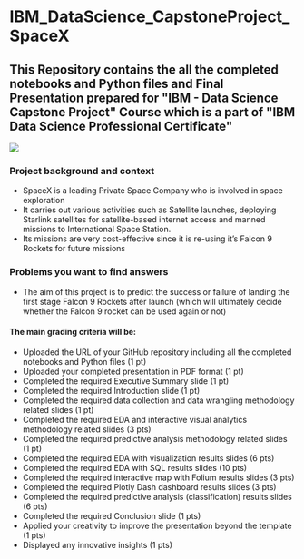 # IBM_DataScience_CapstoneProject_SpaceX

## This Repository contains the all the completed notebooks and Python files and Final Presentation prepared for "IBM - Data Science Capstone Project" Course which is a part of "IBM Data Science Professional Certificate"

![](https://cf-courses-data.s3.us.cloud-object-storage.appdomain.cloud/IBMDeveloperSkillsNetwork-DS0701EN-SkillsNetwork/api/Images/landing_1.gif)

### Project background and context
- SpaceX is a leading Private Space Company who is involved in space exploration
- It carries out various activities such as Satellite launches, deploying Starlink satellites for satellite-based internet access and manned missions to International Space Station.
- Its missions are very cost-effective since it is re-using it’s Falcon 9 Rockets for future missions
### Problems you want to find answers
- The aim of this project is to predict the success or failure of landing the first stage  Falcon 9 Rockets after launch (which will ultimately decide whether the Falcon 9 rocket can be used again or not)

#### The main grading criteria will be:

- Uploaded the URL of your GitHub repository including all the completed notebooks and Python files (1 pt)
- Uploaded your completed presentation in PDF format (1 pt)
- Completed the required Executive Summary slide (1 pt)
- Completed the required Introduction slide (1 pt)
- Completed the required data collection and data wrangling methodology related slides (1 pt)
- Completed the required EDA and interactive visual analytics methodology related slides (3 pts)
- Completed the required predictive analysis methodology related slides (1 pt)
- Completed the required EDA with visualization results slides (6 pts)
- Completed the required EDA with SQL results slides (10 pts)
- Completed the required interactive map with Folium results slides (3 pts)
- Completed the required Plotly Dash dashboard results slides (3 pts)
- Completed the required predictive analysis (classification) results slides (6 pts)
- Completed the required Conclusion slide (1 pts)
- Applied your creativity to improve the presentation beyond the template (1 pts)
- Displayed any innovative insights (1 pts)
